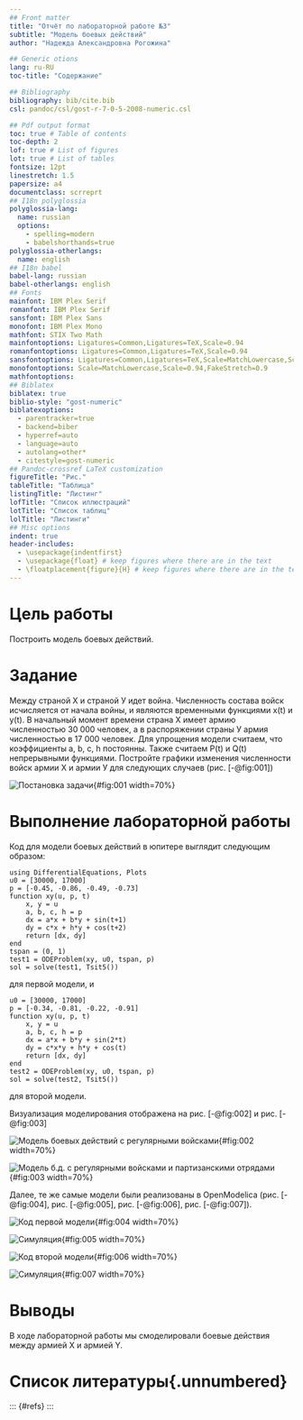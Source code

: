 ```yaml
---
## Front matter
title: "Отчёт по лабораторной работе №3"
subtitle: "Модель боевых действий"
author: "Надежда Александровна Рогожина"

## Generic otions
lang: ru-RU
toc-title: "Содержание"

## Bibliography
bibliography: bib/cite.bib
csl: pandoc/csl/gost-r-7-0-5-2008-numeric.csl

## Pdf output format
toc: true # Table of contents
toc-depth: 2
lof: true # List of figures
lot: true # List of tables
fontsize: 12pt
linestretch: 1.5
papersize: a4
documentclass: scrreprt
## I18n polyglossia
polyglossia-lang:
  name: russian
  options:
	- spelling=modern
	- babelshorthands=true
polyglossia-otherlangs:
  name: english
## I18n babel
babel-lang: russian
babel-otherlangs: english
## Fonts
mainfont: IBM Plex Serif
romanfont: IBM Plex Serif
sansfont: IBM Plex Sans
monofont: IBM Plex Mono
mathfont: STIX Two Math
mainfontoptions: Ligatures=Common,Ligatures=TeX,Scale=0.94
romanfontoptions: Ligatures=Common,Ligatures=TeX,Scale=0.94
sansfontoptions: Ligatures=Common,Ligatures=TeX,Scale=MatchLowercase,Scale=0.94
monofontoptions: Scale=MatchLowercase,Scale=0.94,FakeStretch=0.9
mathfontoptions:
## Biblatex
biblatex: true
biblio-style: "gost-numeric"
biblatexoptions:
  - parentracker=true
  - backend=biber
  - hyperref=auto
  - language=auto
  - autolang=other*
  - citestyle=gost-numeric
## Pandoc-crossref LaTeX customization
figureTitle: "Рис."
tableTitle: "Таблица"
listingTitle: "Листинг"
lofTitle: "Список иллюстраций"
lotTitle: "Список таблиц"
lolTitle: "Листинги"
## Misc options
indent: true
header-includes:
  - \usepackage{indentfirst}
  - \usepackage{float} # keep figures where there are in the text
  - \floatplacement{figure}{H} # keep figures where there are in the text
---
```


# Цель работы

Построить модель боевых действий.

# Задание

Между страной Х и страной У идет война. Численность состава войск исчисляется от начала войны, и являются временными функциями x(t) и y(t). В начальный момент времени страна Х имеет армию численностью 30 000 человек, а в распоряжении страны У армия численностью в 17 000 человек. Для упрощения модели считаем, что коэффициенты a, b, c, h постоянны. Также считаем P(t) и Q(t) непрерывными функциями.
Постройте графики изменения численности войск армии Х и армии У для следующих случаев (рис. [-@fig:001])

![Постановка задачи](image/exp.png){#fig:001 width=70%}

# Выполнение лабораторной работы

Код для модели боевых действий в юпитере выглядит следующим образом:
```
using DifferentialEquations, Plots
u0 = [30000, 17000]
p = [-0.45, -0.86, -0.49, -0.73]
function xy(u, p, t)
    x, y = u
    a, b, c, h = p
    dx = a*x + b*y + sin(t+1)
    dy = c*x + h*y + cos(t+2)
    return [dx, dy]
end
tspan = (0, 1)
test1 = ODEProblem(xy, u0, tspan, p)
sol = solve(test1, Tsit5())
```
для первой модели, и
```
u0 = [30000, 17000]
p = [-0.34, -0.81, -0.22, -0.91]
function xy(u, p, t)
    x, y = u
    a, b, c, h = p
    dx = a*x + b*y + sin(2*t)
    dy = c*x*y + h*y + cos(t)
    return [dx, dy]
end
test2 = ODEProblem(xy, u0, tspan, p)
sol = solve(test2, Tsit5())
```
для второй модели.

Визуализация моделирования отображена на рис. [-@fig:002] и рис. [-@fig:003]

![Модель боевых действий с регулярными войсками](image/fig1.png){#fig:002 width=70%}

![Модель б.д. с регулярными войсками и партизанскими отрядами](image/fig2.png){#fig:003 width=70%}

Далее, те же самые модели были реализованы в OpenModelica (рис. [-@fig:004], рис. [-@fig:005], рис. [-@fig:006], рис. [-@fig:007]).

![Код первой модели](image/1.png){#fig:004 width=70%}

![Симуляция](image/fig1_2.png){#fig:005 width=70%}

![Код второй модели](image/2.png){#fig:006 width=70%}

![Симуляция](image/fig2_2.png){#fig:007 width=70%}

# Выводы

В ходе лабораторной работы мы смоделировали боевые действия между армией Х и армией Y.

# Список литературы{.unnumbered}

::: {#refs}
:::
